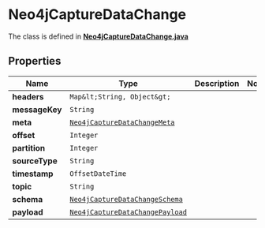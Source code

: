 

# Neo4jCaptureDataChange

The class is defined in **[Neo4jCaptureDataChange.java](../../src/main/java/org/openapitools/model/Neo4jCaptureDataChange.java)**

## Properties

Name | Type | Description | Notes
------------ | ------------- | ------------- | -------------
**headers** | `Map&lt;String, Object&gt;` |  | 
**messageKey** | `String` |  | 
**meta** | [`Neo4jCaptureDataChangeMeta`](Neo4jCaptureDataChangeMeta.md) |  | 
**offset** | `Integer` |  | 
**partition** | `Integer` |  | 
**sourceType** | `String` |  | 
**timestamp** | `OffsetDateTime` |  | 
**topic** | `String` |  | 
**schema** | [`Neo4jCaptureDataChangeSchema`](Neo4jCaptureDataChangeSchema.md) |  | 
**payload** | [`Neo4jCaptureDataChangePayload`](Neo4jCaptureDataChangePayload.md) |  | 












